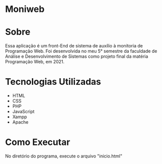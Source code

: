 # Moniweb


# Sobre
Essa aplicação é um front-End de sistema de auxílio à monitoria de Programação Web. Foi desenvolvida no meu 5° semestre da faculdade de Análise e Desenvolvimento de Sistemas como projeto final da matéria Programação Web, em 2021.

# Tecnologias Utilizadas
* HTML
* CSS
* PHP
* JavaScript
* Xampp
* Apache

# Como Executar
No diretório do programa, execute o arquivo "inicio.html"


